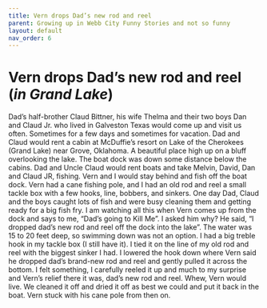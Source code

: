 ```yaml
---
title: Vern drops Dad’s new rod and reel
parent: Growing up in Webb City Funny Stories and not so funny
layout: default
nav_order: 6
---
```


# Vern drops Dad’s new rod and reel (*in Grand Lake*)

Dad’s half-brother Claud Bittner, his wife Thelma and their two boys Dan and Claud Jr. who lived in Galveston Texas would come up and visit us often.  Sometimes for a few days and sometimes for vacation.  Dad and Claud would rent a cabin at McDuffie’s resort on Lake of the Cherokees (Grand Lake) near Grove, Oklahoma.  A beautiful place high up on a bluff overlooking the lake. The boat dock was down some distance below the cabins.  Dad and Uncle Claud would rent boats and take Melvin, David, Dan and Claud JR, fishing.  Vern and I would stay behind and fish off the boat dock.  Vern had a cane fishing pole, and I had an old rod and reel a small tackle box with a few hooks, line, bobbers, and sinkers. One day Dad, Claud and the boys caught lots of fish and were busy cleaning them and getting ready for a big fish fry.  I am watching all this when Vern comes up from the dock and says to me, “Dad’s going to Kill Me”.  I asked him why? He said, “I dropped dad’s new rod and reel off the dock into the lake”. The water was 15 to 20 feet deep, so swimming down was not an option.  I had a big treble hook in my tackle box (I still have it).  I tied it on the line of my old rod and reel with the biggest sinker I had.  I lowered the hook down where Vern said he dropped dad’s brand-new rod and reel and gently pulled it across the bottom.  I felt something, I carefully reeled it up and much to my surprise and Vern’s relief there it was, dad’s new rod and reel. Whew, Vern would live.  We cleaned it off and dried it off as best we could and put it back in the boat. Vern stuck with his cane pole from then on.
